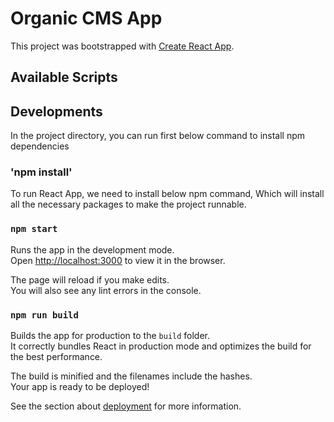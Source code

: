 # Organic CMS App

This project was bootstrapped with [Create React App](https://github.com/facebook/create-react-app).

## Available Scripts

## Developments

In the project directory, you can run first below command to install npm dependencies

### 'npm install'

To run React App, we need to install below npm command, Which will install all the necessary packages to make the project runnable.

### `npm start`

Runs the app in the development mode.\
Open [http://localhost:3000](http://localhost:3000) to view it in the browser.

The page will reload if you make edits.\
You will also see any lint errors in the console.

### `npm run build`

Builds the app for production to the `build` folder.\
It correctly bundles React in production mode and optimizes the build for the best performance.

The build is minified and the filenames include the hashes.\
Your app is ready to be deployed!

See the section about [deployment](https://facebook.github.io/create-react-app/docs/deployment) for more information.


